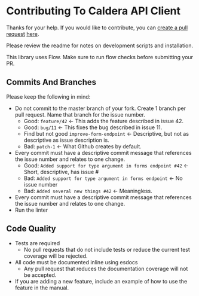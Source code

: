 # Contributing To Caldera API Client
Thanks for your help. If you would like to contribute, you can [create a pull request](https://help.github.com/articles/about-pull-requests/) [here](https://github.com/calderawp/caldera-api-client/pulls).

Please review the readme for notes on development scripts and installation.

This library uses Flow. Make sure to run flow checks before submitting your PR.
## Commits And Branches

Please keep the following in mind:

* Do not commit to the master branch of your fork. Create 1 branch per pull request. Name that branch for the issue number.
    - Good: `feature/42` <- This adds the feature described in issue 42.
    - Good: `bug/11` <- This fixes the bug described in issue 11.
    - Find but not good `improve-form-endpoint` <- Descriptive, but not as descriptive as issue description is.
    - Bad: `patch-1` <- What Github creates by default.
* Every commit must have a descriptive commit message that references the issue number and relates to one change.
    - Good: `Added support for type argument in forms endpoint #42`  <- Short, descriptive, has issue #
    - Bad: `Added support for type argument in forms endpoint` <- No issue number
    - Bad: `Added several new things #42` <- Meaningless.
* Every commit must have a descriptive commit message that references the issue number and relates to one change.
* Run the linter

## Code Quality

* Tests are required
    - No pull requests that do not include tests or reduce the current test coverage will be rejected.
* All code must be documented inline using esdocs
    - Any pull request that reduces the documentation coverage will not be accepted.
* If you are adding a new feature, include an example of how to use the feature in the manual.

